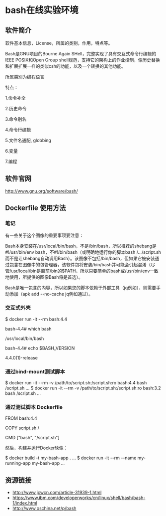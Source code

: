# bash在线实验环境

## 软件简介

软件基本信息，License，所属的类别，作用，特点等。

Bash是GNU项目的Bourne Again SHell，完整实现了具有交互式命令行编辑的IEEE POSIX和Open Group shell规范，支持它的架构上的作业控制，像历史替换和扩展扩展一样的类似csh的功能，以及一个转换的其他功能。

所属类别为编程语言

特点：

1.命令补全

2.历史命令
 
3.命令别名

4.命令行编辑

5.文件名通配, globbing

6.变量

7.编程


## 软件官网

http://www.gnu.org/software/bash/

## Dockerfile 使用方法

### 笔记
有一些关于这个图像的重要事项要注意：

Bash本身安装在/usr/local/bin/bash，不是/bin/bash，所以推荐的shebang是#!/usr/bin/env bash，不#!/bin/bash（或明确地运行你的脚本bash /.../script.sh而不是让shebang自动调用Bash）。该图像不包括/bin/bash，但如果它被安装通过包含在图像中的包管理器，该软件包将安装/bin/bash并可能会引起混淆（尽管/usr/local/bin是超前/bin的$PATH，所以只要简单的bash或/usr/bin/env一致地使用，所提供的图像Bash将是首选）。

Bash是唯一包含的内容，所以如果您的脚本依赖于外部工具（jq例如），则需要手动添加（apk add --no-cache jq例如通过）。

### 交互式外壳
$ docker run -it --rm bash:4.4

bash-4.4# which bash

/usr/local/bin/bash

bash-4.4# echo $BASH_VERSION

4.4.0(1)-release

### 通过bind-mount测试脚本
$ docker run -it --rm -v /path/to/script.sh:/script.sh:ro bash:4.4 bash /script.sh
...
$ docker run -it --rm -v /path/to/script.sh:/script.sh:ro bash:3.2 bash /script.sh
...
### 通过测试脚本 Dockerfile

FROM bash:4.4

COPY script.sh /

CMD ["bash", "/script.sh"]

然后，构建并运行Docker映像：

$ docker build -t my-bash-app .
...
$ docker run -it --rm --name my-running-app my-bash-app
...

## 资源链接

- http://www.jcwcn.com/article-31939-1.html
- https://www.ibm.com/developerworks/cn/linux/shell/bash/bash-1/index.html
- http://www.oschina.net/p/bash
